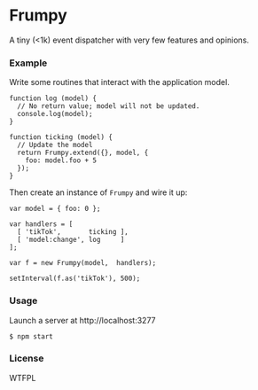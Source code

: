 # Frumpy

A tiny (<1k) event dispatcher with very few features and opinions.

### Example

Write some routines that interact with the application model.

    function log (model) {
      // No return value; model will not be updated.
      console.log(model);
    }

    function ticking (model) {
      // Update the model
      return Frumpy.extend({}, model, {
        foo: model.foo + 5
      });
    }

Then create an instance of `Frumpy` and wire it up:

    var model = { foo: 0 };

    var handlers = [
      [ 'tikTok',       ticking ],
      [ 'model:change', log     ]
    ];

    var f = new Frumpy(model,  handlers);

    setInterval(f.as('tikTok'), 500);

### Usage

Launch a server at http://localhost:3277

    $ npm start

### License

WTFPL

